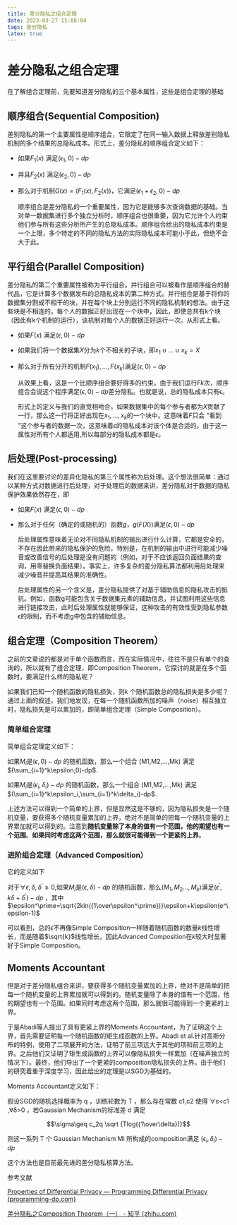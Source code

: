 ```yaml
---
title: 差分隐私之组合定理
date: 2023-03-27 15:08:04
tags: 差分隐私
latex: true
---
```


# 差分隐私之组合定理

  在了解组合定理前，先要知道差分隐私的三个基本属性，这些是组合定理的基础

## 顺序组合(Sequential Composition)

   差别隐私的第一个主要属性是顺序组合，它限定了在同一输入数据上释放差别隐私机制的多个结果的总隐私成本。形式上，差分隐私的顺序组合定义如下：

- 如果$F_1(x)$ 满足$(\epsilon_1,0)-dp$
- 并且$F_2(x)$ 满足$(\epsilon_2,0)-dp$
-  那么对于机制$G(x)=(F_1(x),F_2(x))$，它满足$(\epsilon_1+\epsilon_2,0)-dp$

    顺序组合是差分隐私的一个重要属性，因为它是能够多次查询数据的基础。当对单一数据集进行多个独立分析时，顺序组合也很重要，因为它允许个人约束他们参与所有这些分析所产生的总隐私成本。顺序组合给出的隐私成本约束是一个上限，多个特定的不同的隐私方法的实际隐私成本可能小于此，但绝不会大于此。

## 平行组合(Parallel Composition)

​    差分隐私的第二个重要属性被称为平行组合。并行组合可以被看作是顺序组合的替代品，它是计算多个数据发布的总隐私成本的第二种方式。并行组合是基于将你的数据集分割成不相干的块，并在每个块上分别运行不同的隐私机制的想法。由于这些块是不相连的，每个人的数据正好出现在一个块中，因此，即使总共有k个块（因此有k个机制的运行），该机制对每个人的数据正好运行一次。从形式上看。

- 如果$F(x)$ 满足$(\epsilon,0)-dp$

- 如果我们将一个数据集$X$分为$k$个不相关的子块，即$x_1\cup...\cup x_k=X$

- 那么对于所有分开的机制$F(x_1),...,F(x_k)$满足$(\epsilon,0)-dp$

    从效果上看，这是一个比顺序组合要好得多的约束。由于我们运行$F k$次，顺序组合会说这个程序满足$(\epsilon,0)-dp$差分隐私。也就是说，总的隐私成本只有ϵ。
    
    形式上的定义与我们的直觉相吻合，如果数据集中的每个参与者都为$X$贡献了一行，那么这一行将正好出现在$x_1,...,x_k$的一个块中。这意味着$F$只会 "看到 "这个参与者的数据一次，这意味着$ϵ$的隐私成本对该个体是合适的。由于这一属性对所有个人都适用,所以每部分的隐私成本都是$ϵ$。

## 后处理(Post-processing)

   我们在这里要讨论的差异化隐私的第三个属性称为后处理。这个想法很简单：通过以某种方式对数据进行后处理，对于处理后的数据来讲，差分隐私对于数据的隐私保护效果依然存在，即

- 如果$F(x)$ 满足$(\epsilon,0)-dp$
- 那么对于任何（确定的或随机的）函数$g$，$g(F(X))$满足$(\epsilon,0)-dp$

    后处理属性意味着无论对不同隐私机制的输出进行什么计算，它都是安全的，不存在因此带来的隐私保护的危险，特别是，在机制的输出中进行可能减少噪音或改善信号的后处理是没有问题的（例如，对于不应该返回负面结果的查询，用零替换负面结果）。事实上，许多复杂的差分隐私算法都利用后处理来减少噪音并提高其结果的准确性。        
    
    后处理属性的另一个含义是，差分隐私提供了对基于辅助信息的隐私攻击的抵抗。例如，函数g可能包含关于数据集元素的辅助信息，并试图利用这些信息进行链接攻击，此时后处理属性就能够保证，这种攻击的有效性受到隐私参数ϵ的限制，而不考虑g中包含的辅助信息。

## 组合定理（Composition Theorem）

之前的文章说的都是对于单个函数而言，而在实际情况中，往往不是只有单个的查询的，所以就有了组合定理，即Composition Theorem，它探讨的就是在多个函数时，要满足什么样的隐私呢？

如果我们已知一个随机函数的隐私损失，则k 个随机函数总的隐私损失是多少呢？通过上面的叙述，我们地发现，在每一个随机函数所加的噪声（noise）相互独立时，隐私损失是可以累加的，即简单组合定理（Simple Composition）。

### 简单组合定理

简单组合定理定义如下：

如果$M_i$是$(\epsilon,0)-dp$ 的随机函数，那么一个组合 (M1,M2,...,Mk) 满足$(\sum_{i=1}^k\epsilon,0)-dp$.

如果$M_i$是$(\epsilon_i,\delta_i)-dp$ 的随机函数，那么一个组合 (M1,M2,...,Mk) 满足$(\sum_{i=1}^k\epsilon_i,\sum_{i=1}^k\delta_i)-dp$.

 上述方法可以得到一个简单的上界，但是显然这是不够的，因为隐私损失是一个随机变量，要获得多个随机变量累加的上界，绝对不是简单的把每一个随机变量的上界累加就可以得到的。注意到**随机变量除了本身的值有一个范围，他的期望也有一个范围**。**如果同时考虑这两个范围，那么就很可能得到一个更紧的上界**。

### 进阶组合定理（Advanced Composition）

它的定义如下

对于$\forall\epsilon,\delta,\delta^\prime\geq0$,如果$M_i$是$(\epsilon,\delta)-dp$ 的随机函数，那么$(M_1,M_2...,M_k)$满足$(\epsilon^\prime,k\delta+\delta^\prime)-dp$ ，其中$\epsilon^\prime=\sqrt{2kln({1\over\epsilon^\prime})}\epsilon+k\epsilon(e^\epsilon-1)$

可以看到，总的$\epsilon$不再像Simple Composition一样随着随机函数的数量$k$线性增长，而是随着$\sqrt{k}$线性增长，因此Advanced Composition在$k$较大时显著好于Simple Composition。

## Moments Accountant

但是对于差分隐私组合来讲，要获得多个随机变量累加的上界，绝对不是简单的把每一个随机变量的上界累加就可以得到的。随机变量除了本身的值有一个范围，他的期望也有一个范围。如果同时考虑这两个范围，那么就很可能得到一个更紧的上界。

于是Abadi等人提出了具有更紧上界的Moments Accountant，为了证明这个上界，首先需要证明每一个随机函数的矩生成函数的上界。Abadi et al.针对高斯分布的特例，使用了二项展开的方法，证明了前三项远大于其他的项和前三项的上界。之后他们又证明了矩生成函数的上界可以像隐私损失一样累加（在噪声独立的情况下）。最终，他们导出了一个更紧的composition隐私损失的上界。由于他们的研究着重于深度学习，因此给出的定理是以SGD为基础的。

Moments Accountant定义如下：

假设SGD的随机选择概率为 q ，训练轮数为 T ，那么存在常数 c1,c2 使得 ∀ε<c1  ,∀δ>0 ，若Gaussian Mechanism的标准差 σ 满足

$$\sigma\geq c_2q \sqrt {Tlog({1\over\delta})}$$

则这一系列 T 个 Gaussian Mechanism Mi 所构成的composition满足 $(\epsilon_i,\delta_i)-dp$ 

这个方法也是目前最先进的差分隐私核算方法。

参考文献

[Properties of Differential Privacy — Programming Differential Privacy (programming-dp.com)](https://programming-dp.com/notebooks/ch4.html#post-processing)

[差分隐私之Composition Theorem（一） - 知乎 (zhihu.com)](https://zhuanlan.zhihu.com/p/264779199)
